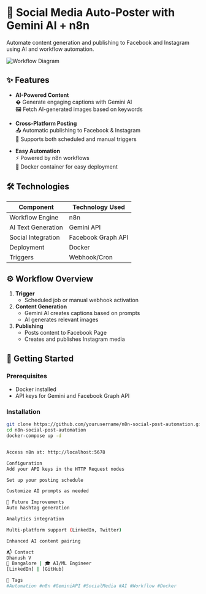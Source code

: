 # 🚀 Social Media Auto-Poster with Gemini AI + n8n

Automate content generation and publishing to Facebook and Instagram using AI and workflow automation.

![Workflow Diagram](./screenshots/automation-workflow.png)

## ✨ Features

- **AI-Powered Content**  
  � Generate engaging captions with Gemini AI  
  🖼️ Fetch AI-generated images based on keywords

- **Cross-Platform Posting**  
  📤 Automatic publishing to Facebook & Instagram  
  🔄 Supports both scheduled and manual triggers

- **Easy Automation**  
  ⚡ Powered by n8n workflows  
  🐳 Docker container for easy deployment

## 🛠️ Technologies

| Component          | Technology Used         |
|--------------------|-------------------------|
| Workflow Engine    | n8n                     |
| AI Text Generation | Gemini API              |
| Social Integration | Facebook Graph API      |
| Deployment         | Docker                  |
| Triggers           | Webhook/Cron            |

## ⚙️ Workflow Overview

1. **Trigger**  
   - Scheduled job or manual webhook activation
2. **Content Generation**  
   - Gemini AI creates captions based on prompts  
   - AI generates relevant images
3. **Publishing**  
   - Posts content to Facebook Page  
   - Creates and publishes Instagram media

## 🚀 Getting Started

### Prerequisites
- Docker installed
- API keys for Gemini and Facebook Graph API

### Installation
```bash
git clone https://github.com/yourusername/n8n-social-post-automation.git
cd n8n-social-post-automation
docker-compose up -d


Access n8n at: http://localhost:5678

Configuration
Add your API keys in the HTTP Request nodes

Set up your posting schedule

Customize AI prompts as needed

🔮 Future Improvements
Auto hashtag generation

Analytics integration

Multi-platform support (LinkedIn, Twitter)

Enhanced AI content pairing

📬 Contact
Dhanush V
📍 Bangalore | 🎓 AI/ML Engineer
[LinkedIn] | [GitHub]

🔖 Tags
#Automation #n8n #GeminiAPI #SocialMedia #AI #Workflow #Docker

